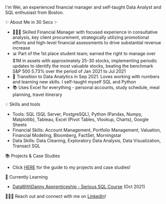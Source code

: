I'm Wei, an experienced financial manager and self-taught Data Analyst and SQL enthusiast from Boston.

✨ About Me in 30 Secs ✨

-   👩🏻‍💻 Skilled Financial Manager with focused experience in consultative analysis, key client procurement, strategically utilizing promotional efforts and
high-level financial assessments to drive substantial revenue increase
-   📊 Part of the 1st place student team; earned the right to manage over $1M in assets with approximately 25-30 stocks, implementing periodic
updates to identify the most valuable stocks, beating the benchmark S&P 500 5.73% over the period of Jan 2021 to Jul 2021
-   📝 Transition to Data Analytics in Sep 2021. Loves working with numbers and learning new skills. I self-taught myself SQL and Python
-   📚 Uses Excel for everything - personal accounts, study schedule, meal planning, travel itinerary

💡 Skills and tools

-   Tools: SQL (SQL Server, PostgreSQL), Python (Pandas, Numpy, Matplotlib), Tableau, Excel (Pivot Tables, Vlookup, Charts), Google Sheets
-   Financial Skills: Account Management, Portfolio Management, Valuation, Financial Modeling, Bloomberg, FactSet, Morningstar   
-   Data Skills: Data Cleaning, Exploratory Data Analysis, Data Visualization, Transact SQL

📚 Projects & Case Studies

-   Click [HERE]() for the guide to my projects and case studies!

📝 Currently Learning
-   [DataWithDanny Apprenticeship - Serious SQL Course]() (Oct 2021)


🙋🏻‍♀️ Reach out and connect with me on [LinkedIn](https://www.linkedin.com/in/wei-yuan-chen/)!
